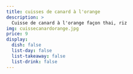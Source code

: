 ```yaml
---
title: cuisses de canard à l'orange 
description: >
  Cuisse de canard à l'orange façon thai, riz
img: cuissecanardorange.jpg
price: 9
display:
  dish: false
  list-day: false
  list-takeaway: false
  list-drink: false
---
```

